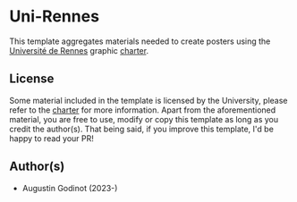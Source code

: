 # Uni-Rennes

This template aggregates materials needed to create posters using the [Université de Rennes](https://www.univ-rennes.fr/) graphic [charter](https://charte.univ-rennes.fr/). 

## License

Some material included in the template is licensed by the University, please refer to the
[charter](https://charte.univ-rennes.fr/) for more information. Apart from the aforementioned
material, you are free to use, modify or copy this template as long as you credit the author(s).
That being said, if you improve this template, I'd be happy to read your PR!


## Author(s)

- Augustin Godinot (2023-)